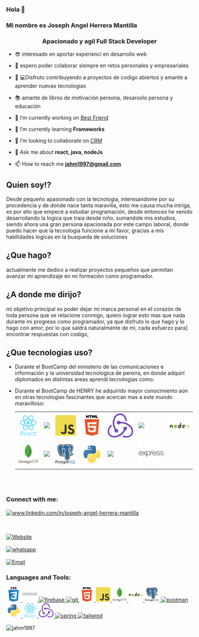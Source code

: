 ### Hola 👋
### Mi nombre es Joseph Angel Herrera Mantilla


<p align="center">

  <h3 align="center"> Apacionado y agil Full Stack Developer </h3>
  

- 😎 interesado en aportar experienci en desarrollo web

- 👯 espero poder colaborar siempre en retos personales y empresariales
  
- 👨‍ 💻Disfruto contribuyendo a proyectos de codigo abiertos  y amante a aprender nuevas tecnologias
  
- 📚 amante de libros de motivación persona, desaroolo persona y educación

- 🔭 I’m currently working on [Best Friend](https://github.com/jahm1997/BestFriend)

- 🌱 I’m currently learning **Frameworks**

- 👯 I’m looking to collaborate on [CRM](https://github.com/HanJian16/CRMBack)

- 💬 Ask me about **react, java, nodeJs**

- 📫 How to reach me **jahm1997@gmail.com**

</p>


## Quien soy!?

Desde pequeño apasionado con la tecnologia, interesandome por su procedencia y de donde nace tanta maravilla, esto me causa mucha intriga, es por ello que empecé a estudiar programación, desde entonces he venido desarrollando la logica que traia desde niño, sumandole mis estudios, siendo ahora una gran persona apacionada por este campo laboral, donde puedo hacer que la tecnologia funcione a mi favor, gracias a mis habilidades logicas en la busqueda de soluciones


## ¿Que hago?

actualmente me dedico a realizar proyectos pequeños que permitan avanzar mi aprendizaje en mi formación como programador.


## ¿A donde me dirijo?

mi objetivo principal es poder dejar mi marca personal en el corazón de toda persona que se relacione conmigo, quiero lograr esto mas que nada
durante mi progreso como programador, ya que disfruto lo que hago y lo hago con amor, por lo que saldrá naturalmente de mi, cada esfuerzo para]
encontrar respuestas con codigo, 


## ¿Que tecnologias uso?

* Durante el BootCamp del ministerio de las comunicaciones e información y la universidad tecnologica de pereira, en donde adquirí diplomados en distintas areas aprendi tecnologias como:

* Durante el BootCamp de HENRY he adquirido mayor conocimiento aún en otras tecnologias fascinantes que acercan mas a este mundo maravilloso:
  
  <table>
    <tr>
      <td><img src="https://raw.githubusercontent.com/devicons/devicon/master/icons/react/react-original-wordmark.svg" width="200"/></td>
      <td><img src="https://reactnative.dev/img/header_logo.svg" width="200"/></td>
      <td><img src="https://raw.githubusercontent.com/devicons/devicon/master/icons/javascript/javascript-original.svg" width="200"/></td>
      <td><img src="https://raw.githubusercontent.com/devicons/devicon/master/icons/html5/html5-original-wordmark.svg" width="200"/></td>
      <td><img src="https://raw.githubusercontent.com/devicons/devicon/master/icons/redux/redux-original.svg" width="200"/></td>
      <td><img src="https://www.vectorlogo.zone/logos/tailwindcss/tailwindcss-icon.svg" width="200"/></td>
      <td><img src="https://raw.githubusercontent.com/devicons/devicon/master/icons/nodejs/nodejs-original-wordmark.svg" width="200"/></td>
    </tr>
    <tr>
      <td><img src="https://raw.githubusercontent.com/devicons/devicon/master/icons/mongodb/mongodb-original-wordmark.svg" width="200"/></td>
      <td><img src="https://www.vectorlogo.zone/logos/firebase/firebase-icon.svg" width="200"/></td>
      <td><img src="https://raw.githubusercontent.com/devicons/devicon/master/icons/postgresql/postgresql-original-wordmark.svg" width="200"/></td>
      <td><img src="https://raw.githubusercontent.com/devicons/devicon/master/icons/python/python-original.svg" width="200"/></td>
      <td><img src="https://www.vectorlogo.zone/logos/git-scm/git-scm-icon.svg" width="200"/></td>
      <td><img src="https://raw.githubusercontent.com/devicons/devicon/master/icons/express/express-original-wordmark.svg" width="200"/></td>
    </tr>
  </table>
 
 <br>
  <br>

<p align="center">
  <h3 align="left">Connect with me:</h3>
  <p align="left">
    <a href="https://linkedin.com/in/www.linkedin.com/in/joseph-angel-herrera-mantilla" target="blank">
        <img align="center" src="https://raw.githubusercontent.com/rahuldkjain/github-profile-readme-generator/master/src/images/icons/Social/linked-in-alt.svg" alt="www.linkedin.com/in/joseph-angel-herrera-mantilla" height="30" width="40" /></a>
  </p>
  <br>
  <br>
  <a href="https://www.linkedin.com/in/joseph-angel-herrera-mantilla" target="_blank">
    <img alt="Website" src="https://img.shields.io/badge/LinkedIn-%40jahm1997-blue?style=flat-square&logo=linkedin">
  </a>
  <br>
  <br>
  <a href="https://wa.me/+573225775766" target="_blank">
    <img alt="whatsapp" src="https://img.shields.io/badge/WhatsApp-+573225775766-blue?style=flat-square&logo=appveyor">
  </a>
  <br>
  <br>
  <a href="mailto:jahm19975@gmail.com">
    <img alt="Email" src="https://img.shields.io/badge/Email-jahm1997%40gmail.com-blue?style=flat-square&logo=gmail">
  </a>
</p>

<h3 align="left">Languages and Tools:</h3>
<p align="left"> <a href="https://www.w3schools.com/css/" target="_blank" rel="noreferrer"> <img src="https://raw.githubusercontent.com/devicons/devicon/master/icons/css3/css3-original-wordmark.svg" alt="css3" width="40" height="40"/> </a> <a href="https://expressjs.com" target="_blank" rel="noreferrer"> <img src="https://raw.githubusercontent.com/devicons/devicon/master/icons/express/express-original-wordmark.svg" alt="express" width="40" height="40"/> </a> <a href="https://firebase.google.com/" target="_blank" rel="noreferrer"> <img src="https://www.vectorlogo.zone/logos/firebase/firebase-icon.svg" alt="firebase" width="40" height="40"/> </a> <a href="https://git-scm.com/" target="_blank" rel="noreferrer"> <img src="https://www.vectorlogo.zone/logos/git-scm/git-scm-icon.svg" alt="git" width="40" height="40"/> </a> <a href="https://www.w3.org/html/" target="_blank" rel="noreferrer"> <img src="https://raw.githubusercontent.com/devicons/devicon/master/icons/html5/html5-original-wordmark.svg" alt="html5" width="40" height="40"/> </a> <a href="https://developer.mozilla.org/en-US/docs/Web/JavaScript" target="_blank" rel="noreferrer"> <img src="https://raw.githubusercontent.com/devicons/devicon/master/icons/javascript/javascript-original.svg" alt="javascript" width="40" height="40"/> </a> <a href="https://www.mongodb.com/" target="_blank" rel="noreferrer"> <img src="https://raw.githubusercontent.com/devicons/devicon/master/icons/mongodb/mongodb-original-wordmark.svg" alt="mongodb" width="40" height="40"/> </a> <a href="https://nodejs.org" target="_blank" rel="noreferrer"> <img src="https://raw.githubusercontent.com/devicons/devicon/master/icons/nodejs/nodejs-original-wordmark.svg" alt="nodejs" width="40" height="40"/> </a> <a href="https://www.postgresql.org" target="_blank" rel="noreferrer"> <img src="https://raw.githubusercontent.com/devicons/devicon/master/icons/postgresql/postgresql-original-wordmark.svg" alt="postgresql" width="40" height="40"/> </a> <a href="https://postman.com" target="_blank" rel="noreferrer"> <img src="https://www.vectorlogo.zone/logos/getpostman/getpostman-icon.svg" alt="postman" width="40" height="40"/> </a> <a href="https://www.python.org" target="_blank" rel="noreferrer"> <img src="https://raw.githubusercontent.com/devicons/devicon/master/icons/python/python-original.svg" alt="python" width="40" height="40"/> </a> <a href="https://reactjs.org/" target="_blank" rel="noreferrer"> <img src="https://raw.githubusercontent.com/devicons/devicon/master/icons/react/react-original-wordmark.svg" alt="react" width="40" height="40"/> </a> <a href="https://redux.js.org" target="_blank" rel="noreferrer"> <img src="https://raw.githubusercontent.com/devicons/devicon/master/icons/redux/redux-original.svg" alt="redux" width="40" height="40"/> </a> <a href="https://spring.io/" target="_blank" rel="noreferrer"> <img src="https://www.vectorlogo.zone/logos/springio/springio-icon.svg" alt="spring" width="40" height="40"/> </a> <a href="https://tailwindcss.com/" target="_blank" rel="noreferrer"> <img src="https://www.vectorlogo.zone/logos/tailwindcss/tailwindcss-icon.svg" alt="tailwind" width="40" height="40"/> </a> </p>

<p><img align="center" src="https://github-readme-stats.vercel.app/api/top-langs?username=jahm1997&show_icons=true&locale=en&layout=compact" alt="jahm1997" /></p>





<!--
**jahm1997/jahm1997** is a ✨ _special_ ✨ repository because its `README.md` (this file) appears on your GitHub profile.

Here are some ideas to get you started:

- 🔭 I’m currently working on ...
- 🌱 I’m currently learning ...
- 👯 I’m looking to collaborate on ...
- 🤔 I’m looking for help with ...
- 💬 Ask me about ...
- 📫 How to reach me: ...
- 😄 Pronouns: ...
- ⚡ Fun fact: ...
-->
